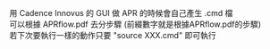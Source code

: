 用 Cadence Innovus 的 GUI 做 APR 的時候會自己產生 .cmd 檔  
可以根據 APRflow.pdf 去分步驟 (前綴數字就是根據APRflow.pdf的步驟)  
若下次要執行一樣的動作只要 "source XXX.cmd" 即可執行  

